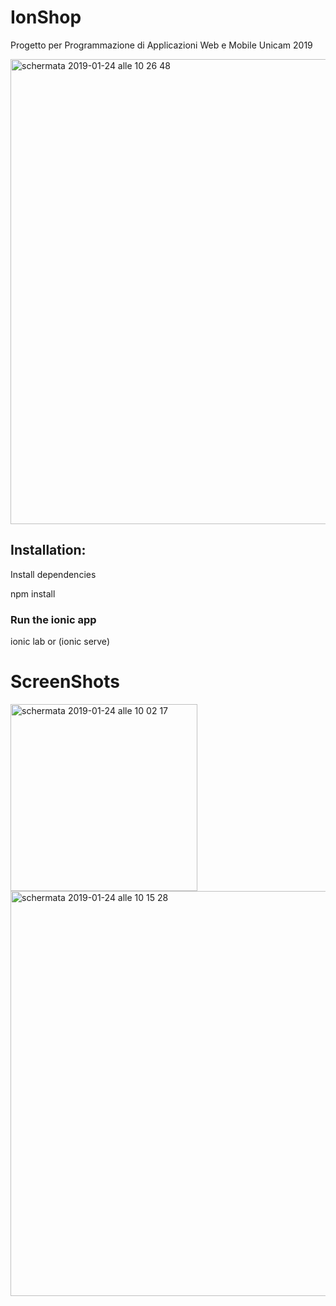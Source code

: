# IonShop
Progetto per Programmazione di Applicazioni Web e Mobile Unicam 2019 

<img width="744" alt="schermata 2019-01-24 alle 10 26 48" src="https://user-images.githubusercontent.com/25299965/51668506-a262a100-1fc2-11e9-9131-916318d9564f.png">


## Installation:

Install dependencies

npm install

### Run the ionic app

 ionic lab or (ionic serve)

# ScreenShots

<img width="299" alt="schermata 2019-01-24 alle 10 02 17" src="https://user-images.githubusercontent.com/25299965/51667670-bc9b7f80-1fc0-11e9-924d-831d9366e230.png">
<img width="648" alt="schermata 2019-01-24 alle 10 15 28" src="https://user-images.githubusercontent.com/25299965/51668003-85799e00-1fc1-11e9-9205-702a2963238c.png">
